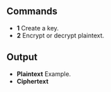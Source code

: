 ## Commands
- **1** Create a key.
- **2** Encrypt or decrypt plaintext.

## Output
- **Plaintext** Example.
- **Ciphertext**
